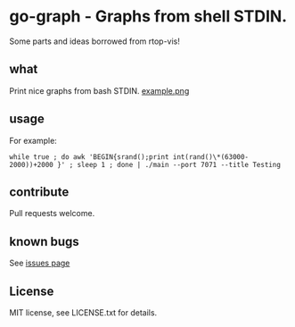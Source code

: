 
# go-graph - Graphs from shell STDIN.

Some parts and ideas borrowed from rtop-vis!

## what
Print nice graphs from bash STDIN.
[example.png](https://postimg.org/image/4i5tzmx69/)

## usage
For example:

`while true ; do awk 'BEGIN{srand();print int(rand()\*(63000-2000))+2000 }' ;
sleep 1 ; done | ./main --port 7071 --title Testing`

## contribute

Pull requests welcome.

## known bugs
See [issues page](https://github.com/Adar/go-graph/issues)

## License
MIT license, see LICENSE.txt for details.
